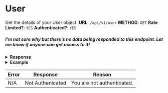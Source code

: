 # User
Get the details of your User object.
**URL**: `/api/v1/user`
**METHOD**: `GET`
**Rate Limited?**: `YES`
**Authenticated?**: `YES`

<h5>I'm not sure why but there's no data being responded to this endpoint. Let me know if anyone can get access to it!</h5>

<details>
    <summary style="font-weight: bold">Response</summary>

```json
{}
```
</details>

<details>
    <summary style="font-weight: bold">Example</summary>

```json
{}
```
</details>

| Error         | Response      | Reason |
| ------------- | ------------- | ------ |
| N/A           | Not Authenicated     | You are not authenticated. | 